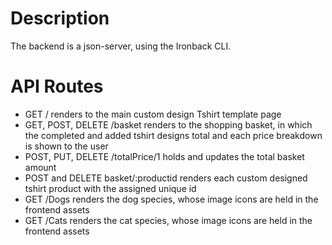 # Description
The backend is a json-server, using the Ironback CLI. 
# API Routes
- GET / renders to the main custom design Tshirt template page
- GET, POST, DELETE /basket  renders to the shopping basket, in which the completed and added tshirt designs total and each price breakdown is shown to the user
- POST, PUT, DELETE /totalPrice/1 holds and updates the total basket amount
- POST and DELETE basket/:productid renders each custom designed tshirt product with the assigned unique id
- GET /Dogs renders the dog species, whose image icons are held in the frontend assets
- GET /Cats renders the cat species, whose image icons are held in the frontend assets
